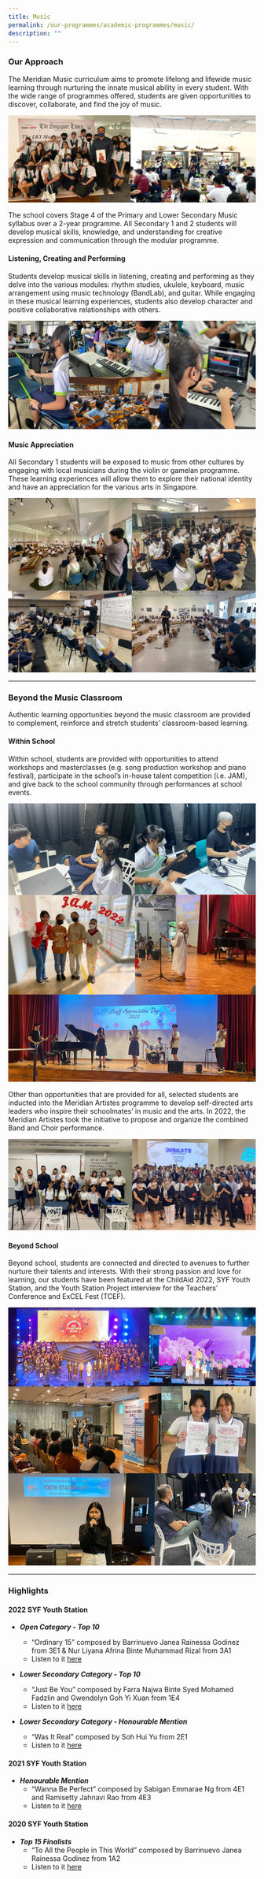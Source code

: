 ```yaml
---
title: Music
permalink: /our-programmes/academic-programmes/music/
description: ""
---
```

### Our Approach

The Meridian Music curriculum aims to promote lifelong and lifewide music learning through nurturing the innate musical ability in every student. With the wide range of programmes offered, students are given opportunities to discover, collaborate, and find the joy of music.

![](/images/Departments/Music/Music01.jpg)

The school covers Stage 4 of the Primary and Lower Secondary Music syllabus over a 2-year programme. All Secondary 1 and 2 students will develop musical skills, knowledge, and understanding for creative expression and communication through the modular programme.

#### Listening, Creating and Performing

Students develop musical skills in listening, creating and performing as they delve into the various modules: rhythm studies, ukulele, keyboard, music arrangement using music technology (BandLab), and guitar. While engaging in these musical learning experiences, students also develop character and positive collaborative relationships with others.

![](/images/Departments/Music/Music02.jpg)

#### Music Appreciation

All Secondary 1 students will be exposed to music from other cultures by engaging with local musicians during the violin or gamelan programme. These learning experiences will allow them to explore their national identity and have an appreciation for the various arts in Singapore.

![](/images/Departments/Music/Music03.jpg) <br>

---


### Beyond the Music Classroom

Authentic learning opportunities beyond the music classroom are provided to complement, reinforce and stretch students’ classroom-based learning.

#### Within School

Within school, students are provided with opportunities to attend workshops and masterclasses (e.g. song production workshop and piano festival), participate in the school’s in-house talent competition (i.e. JAM), and give back to the school community through performances at school events.

![](/images/Departments/Music/Music04.jpg)

Other than opportunities that are provided for all, selected students are inducted into the Meridian Artistes programme to develop self-directed arts leaders who inspire their schoolmates’ in music and the arts. In 2022, the Meridian Artistes took the initiative to propose and organize the combined Band and Choir performance.

![](/images/Departments/Music/Music05.jpg)

#### Beyond School
Beyond school, students are connected and directed to avenues to further nurture their talents and interests. With their strong passion and love for learning, our students have been featured at the ChildAid 2022, SYF Youth Station, and the Youth Station Project interview for the Teachers’ Conference and ExCEL Fest (TCEF).

![](/images/Departments/Music/Music06.jpg)
<br>

--- 
### Highlights

#### 2022 SYF Youth Station

*   ***Open Category - Top 10***
	*   “Ordinary 15” composed by Barrinuevo Janea Rainessa Godinez from 3E1 &amp; Nur Liyana Afrina Binte Muhammad Rizal from 3A1
	*   Listen to it&nbsp;[here](https://youtu.be/k0x4PA9H9s4)

*   ***Lower Secondary Category - Top 10***
    *   “Just Be You” composed by Farra Najwa Binte Syed Mohamed Fadzlin and Gwendolyn Goh Yi Xuan from 1E4
    *   Listen to it&nbsp;[here](https://youtu.be/QLmfzW1iPXc)

*   ***Lower Secondary Category - Honourable Mention***
    *   “Was It Real” composed by Soh Hui Yu from 2E1
    *   Listen to it&nbsp;[here](https://youtu.be/-JkPCGC9YKA)


#### 2021 SYF Youth Station

*   ***Honourable Mention***
    *   “Wanna Be Perfect” composed by Sabigan Emmarae Ng from 4E1 and Ramisetty Jahnavi Rao from 4E3
    *   Listen to it&nbsp;[here](https://youtu.be/qhqMhmKJ3dI)


#### 2020 SYF Youth Station

*   ***Top 15 Finalists***
    *   “To All the People in This World” composed by Barrinuevo Janea Rainessa Godinez from 1A2
    *   Listen to it&nbsp;[here](https://youtu.be/GsWqZtedwkw)